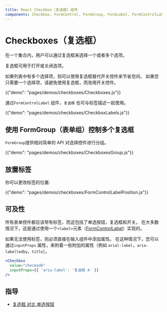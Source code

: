 ```yaml
---
title: React Checkbox（复选框）组件
components: Checkbox, FormControl, FormGroup, FormLabel, FormControlLabel
---
```


# Checkboxes（复选框）

<p class="description">在一个集合内，用户可以通过复选框来选择一个或者多个选项。</p>

复选框可用于打开或关闭选项。

如果列表中有多个选择项，则可以使用复选框替代开关控件来节省空间。 如果您只需要一个选择项，请避免使用复选框，而改用开关控件。

{{"demo": "pages/demos/checkboxes/Checkboxes.js"}}

通过`FormControlLabel` 组件，`复选框` 也可与标签描述一起使用。

{{"demo": "pages/demos/checkboxes/CheckboxLabels.js"}}

## 使用 FormGroup（表单组）控制多个复选框

`FormGroup`提供相对简单的 API 对选择控件进行分组。

{{"demo": "pages/demos/checkboxes/CheckboxesGroup.js"}}

## 放置标签

你可以更改标签的位置:

{{"demo": "pages/demos/checkboxes/FormControlLabelPosition.js"}}

## 可及性

所有表单控件都应该带有标签，而这包括了单选按钮，复选框和开关。 在大多数情况下，这是通过使用一个`<label>`元素（[FormControlLabel](/api/form-control-label/)）实现的。

如果无法使用标签，则必须直接在输入组件中添加属性。 在这种情况下，您可以通过`inputProps` 属性，来附着一些附加的属性（例如 `arial-label`，`aria-labelledby`，`title`）。

```jsx
<Checkbox
  value="checkedA"
  inputProps={{ 'aria-label': '复选框 A' }}
/>
```

## 指导

- [复选框 对比 单选按钮](https://www.nngroup.com/articles/checkboxes-vs-radio-buttons/)